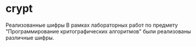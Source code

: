 # crypt
Реализованные шифры
В рамках лабораторных работ по предмету "Программирование критографических алгоритмов" были реализованы различные шифры.

